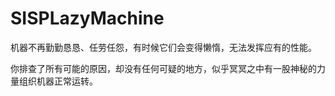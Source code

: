 # SISPLazyMachine
机器不再勤勤恳恳、任劳任怨，有时候它们会变得懒惰，无法发挥应有的性能。

你排查了所有可能的原因，却没有任何可疑的地方，似乎冥冥之中有一股神秘的力量组织机器正常运转。
